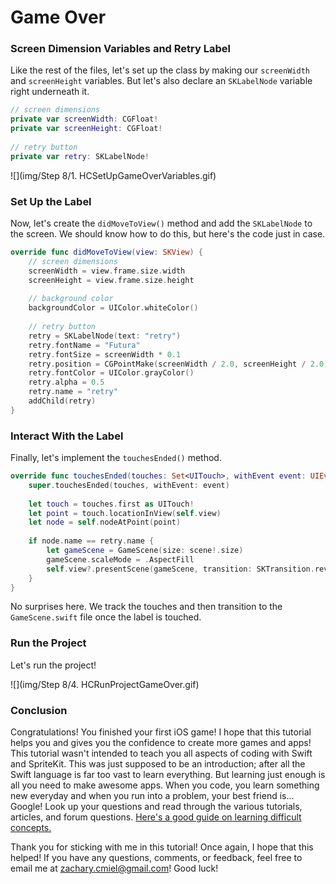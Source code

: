 # Game Over

### Screen Dimension Variables and Retry Label

Like the rest of the files, let's set up the class by making our `screenWidth` and `screenHeight` variables. But let's also declare an `SKLabelNode` variable right underneath it.

```swift
// screen dimensions
private var screenWidth: CGFloat!
private var screenHeight: CGFloat!
    
// retry button
private var retry: SKLabelNode!
```
    
![](img/Step 8/1. HCSetUpGameOverVariables.gif)

### Set Up the Label

Now, let's create the `didMoveToView()` method and add the `SKLabelNode` to the screen. We should know how to do this, but here's the code just in case.

```swift
override func didMoveToView(view: SKView) {
	// screen dimensions
	screenWidth = view.frame.size.width
	screenHeight = view.frame.size.height
        
	// background color
	backgroundColor = UIColor.whiteColor()
        
	// retry button
	retry = SKLabelNode(text: "retry")
	retry.fontName = "Futura"
	retry.fontSize = screenWidth * 0.1
	retry.position = CGPointMake(screenWidth / 2.0, screenHeight / 2.0)
  	retry.fontColor = UIColor.grayColor()
	retry.alpha = 0.5
	retry.name = "retry"
	addChild(retry)
}
```
    
### Interact With the Label

Finally, let's implement the `touchesEnded()` method.

```swift
override func touchesEnded(touches: Set<UITouch>, withEvent event: UIEvent?) {
	super.touchesEnded(touches, withEvent: event)
        
	let touch = touches.first as UITouch!
	let point = touch.locationInView(self.view)
	let node = self.nodeAtPoint(point)
        
	if node.name == retry.name {
		let gameScene = GameScene(size: scene!.size)
		gameScene.scaleMode = .AspectFill
		self.view?.presentScene(gameScene, transition: SKTransition.revealWithDirection(.Left, duration: 0.5))
	}
}
```
    
No surprises here. We track the touches and then transition to the `GameScene.swift` file once the label is touched.

### Run the Project

Let's run the project!

![](img/Step 8/4. HCRunProjectGameOver.gif)

### Conclusion

Congratulations! You finished your first iOS game! I hope that this tutorial helps you and gives you the confidence to create more games and apps! This tutorial wasn't intended to teach you all aspects of coding with Swift and SpriteKit. This was just supposed to be an introduction; after all the Swift language is far too vast to learn everything. But learning just enough is all you need to make awesome apps. When you code, you learn something new everyday and when you run into a problem, your best friend is... Google! Look up your questions and read through the various tutorials, articles, and forum questions. [Here's a good guide on learning difficult concepts.](https://medium.com/learning-new-stuff/a-simple-technique-to-learn-hard-stuff-ffaa7879bf7c#.x5eeecmiw)

Thank you for sticking with me in this tutorial! Once again, I hope that this helped! If you have any questions, comments, or feedback, feel free to email me at zachary.cmiel@gmail.com! Good luck!

